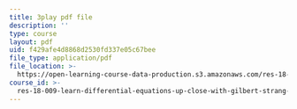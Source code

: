 ```yaml
---
title: 3play pdf file
description: ''
type: course
layout: pdf
uid: f429afe4d8868d2530fd337e05c67bee
file_type: application/pdf
file_location: >-
  https://open-learning-course-data-production.s3.amazonaws.com/res-18-009-learn-differential-equations-up-close-with-gilbert-strang-and-cleve-moler-fall-2015/f429afe4d8868d2530fd337e05c67bee_N6pc8Axv3Gs.pdf
course_id: >-
  res-18-009-learn-differential-equations-up-close-with-gilbert-strang-and-cleve-moler-fall-2015
---
```

